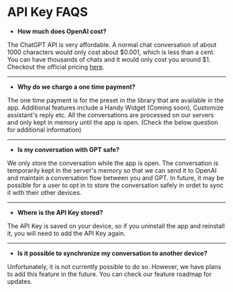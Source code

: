 # API Key FAQS

* **How much does OpenAI cost?**

The ChatGPT API is very affordable. A normal chat conversation of about 1000 characters would only cost about $0.001, which is less than a cent. You can have thousands of chats and it would only cost you around $1. Checkout the official pricing [here](https://openai.com/pricing#language-models).


___
* **Why do we charge a one time payment?**

The one time payment is for the preset in the library that are available in the app. Additional features include a Handy Widget (Coming soon), Customize assistant's reply etc. All the conversations are processed on our servers and only kept in memory until the app is open. (Check the below question for additional information)


___
* **Is my conversation with GPT safe?**

We only store the conversation while the app is open. The conversation is temporarily kept in the server's memory so that we can send it to OpenAI and maintain a conversation flow between you and GPT. In future, it may be possible for a user to opt in to store the conversation safely in ordet to sync it with their other devices.


___
* **Where is the API Key stored?**

The API Key is saved on your device, so if you uninstall the app and reinstall it, you will need to add the API Key again.

___
* **Is it possible to synchronize my conversation to another device?**

Unfortunately, it is not currently possible to do so. However, we have plans to add this feature in the future. You can check our feature roadmap for updates.
